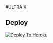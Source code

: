 #ULTRA X

## Deploy
[![Deploy To Heroku](https://www.herokucdn.com/deploy/button.svg)](https://dashboard.heroku.com/new?button-url=https%3A%2F%2Fgithub.com%2FHACKERBOTTELEGRAM%2FHACKEROP-PACK&template=https%3A%2F%2Fgithub.com%2FHACKERBOTTELEGRAM%2FHACKEROP-PACK)
